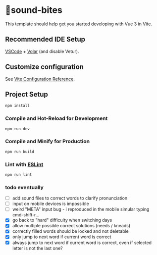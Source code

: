 # sound-bites

This template should help get you started developing with Vue 3 in Vite.

## Recommended IDE Setup

[VSCode](https://code.visualstudio.com/) + [Volar](https://marketplace.visualstudio.com/items?itemName=Vue.volar) (and disable Vetur).

## Customize configuration

See [Vite Configuration Reference](https://vitejs.dev/config/).

## Project Setup

```sh
npm install
```

### Compile and Hot-Reload for Development

```sh
npm run dev
```

### Compile and Minify for Production

```sh
npm run build
```

### Lint with [ESLint](https://eslint.org/)

```sh
npm run lint
```

### todo eventually

- [ ] add sound files to correct words to clarify pronunciation
- [ ] input on mobile devices is impossible
- [ ] weird "META" input bug - i reproduced in the mobile simular typing cmd-shift-r...
- [x] go back to "hard" difficulty when switching days
- [x] allow multiple possible correct solutions (needs / kneads)
- [x] correctly filled words should be locked and not deletable
- [x] only jump to next word if current word is correct
- [x] always jump to next word if current word is correct, even if selected letter is not the last one?
